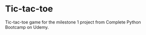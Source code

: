 # Tic-tac-toe

Tic-tac-toe game for the milestone 1 project from Complete Python Bootcamp on Udemy.
